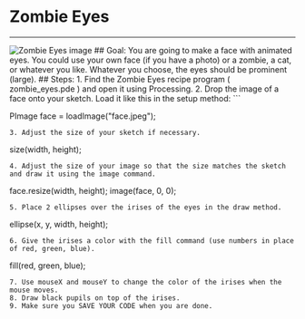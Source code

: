 
# Zombie Eyes
  <hr/>
  <img alt="Zombie Eyes image" src="http://level0.jointheleague.org/modules/Mod1Recipes/images/zombieEyes.png       "/>
## Goal:
   You are going to make a face with animated eyes. You could use your own face (if you have a photo) or a zombie, a cat, or whatever you like. Whatever you choose, the eyes should be prominent (large).
## Steps:
1. Find the Zombie Eyes recipe program ( zombie_eyes.pde ) and open it using Processing.
2. Drop the image of a face onto your sketch. Load it like this in the setup method:
```

PImage face = loadImage("face.jpeg");
```
3. Adjust the size of your sketch if necessary.
```

size(width, height);
```
4. Adjust the size of your image so that the size matches the sketch and draw it using the image command.
```

face.resize(width, height);
image(face, 0, 0);
```
5. Place 2 ellipses over the irises of the eyes in the draw method.
```

ellipse(x, y, width, height);
```
6. Give the irises a color with the fill command (use numbers in place of red, green, blue).
```

fill(red, green, blue);
```
7. Use mouseX and mouseY to change the color of the irises when the mouse moves.
8. Draw black pupils on top of the irises.
9. Make sure you SAVE YOUR CODE when you are done.
  
 

